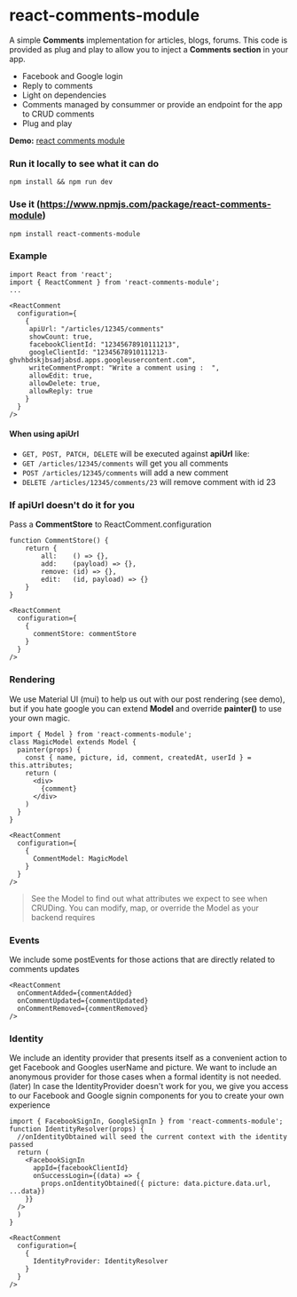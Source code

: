# react-comments-module
A simple **Comments** implementation for articles, blogs, forums. This code is provided as plug and play to allow you to inject a **Comments section** in your app.

- Facebook and Google login
- Reply to comments
- Light on dependencies
- Comments managed by consummer or provide an endpoint for the app to CRUD comments
- Plug and play

**Demo:** [react comments module](https://react-comment.herokuapp.com/)

### Run it locally to see what it can do
`npm install && npm run dev`

### Use it (https://www.npmjs.com/package/react-comments-module)
`npm install react-comments-module`

### Example
```
import React from 'react';
import { ReactComment } from 'react-comments-module';
...

<ReactComment
  configuration={
    {
     apiUrl: "/articles/12345/comments"
     showCount: true,
     facebookClientId: "12345678910111213",
     googleClientId: "12345678910111213-ghvhbdskjbsadjabsd.apps.googleusercontent.com",
     writeCommentPrompt: "Write a comment using :  ",
     allowEdit: true,
     allowDelete: true,
     allowReply: true
    }
  }
/>
```

#### When using **apiUrl** 
* `GET, POST, PATCH, DELETE` will be executed against **apiUrl** like:
* `GET /articles/12345/comments` will get you all comments
* `POST /articles/12345/comments` will add a new comment
* `DELETE /articles/12345/comments/23` will remove comment with id 23

### If apiUrl doesn't do it for you
Pass a **CommentStore** to ReactComment.configuration

```
function CommentStore() {
    return {
        all:    () => {},
        add:    (payload) => {},
        remove: (id) => {},
        edit:   (id, payload) => {}
    }
}

<ReactComment
  configuration={
    {
      commentStore: commentStore
    }
  }
/>

```
### Rendering
We use Material UI (mui) to help us out with our post rendering (see demo), but if you hate google you can extend **Model** and override **painter()**
to use your own magic.

```
import { Model } from 'react-comments-module';
class MagicModel extends Model {
  painter(props) {
    const { name, picture, id, comment, createdAt, userId } = this.attributes;
    return (
      <div>
        {comment}
      </div>
    )
  }
}

<ReactComment
  configuration={
    {
      CommentModel: MagicModel
    }
  }
/>
```
> See the Model to find out what attributes we expect to see when CRUDing. You can modify, map, or override the Model as your backend requires

### Events
We include some postEvents for those actions that are directly related to comments updates

```
<ReactComment
  onCommentAdded={commentAdded}
  onCommentUpdated={commentUpdated}
  onCommentRemoved={commentRemoved} 
/>
```
### Identity
We include an identity provider that presents itself as a convenient action to get Facebook and Googles userName and picture.
We want to include an anonymous provider for those cases when a formal identity is not needed. (later)
In case the IdentityProvider doesn't work for you, we give you access to our Facebook and Google signin components for you to create your own experience

```
import { FacebookSignIn, GoogleSignIn } from 'react-comments-module';
function IdentityResolver(props) {
  //onIdentityObtained will seed the current context with the identity passed
  return (
    <FacebookSignIn
      appId={facebookClientId}
      onSuccessLogin={(data) => {
        props.onIdentityObtained({ picture: data.picture.data.url, ...data})
    }}
  />
  )
}

<ReactComment
  configuration={
    {
      IdentityProvider: IdentityResolver
    }
  }
/>

```

